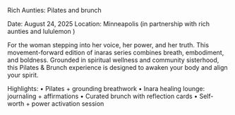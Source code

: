 Rich Aunties: Pilates and brunch

Date: August 24, 2025
Location: Minneapolis (in partnership with rich aunties and lululemon )

For the woman stepping into her voice, her power, and her truth.
This movement-forward edition of inaras series combines breath, embodiment, and boldness. Grounded in spiritual wellness and community sisterhood, this Pilates & Brunch experience is designed to awaken your body and align your spirit.

Highlights:
• Pilates + grounding breathwork
• Inara healing lounge: journaling + affirmations
• Curated brunch with reflection cards
• Self-worth + power activation session
